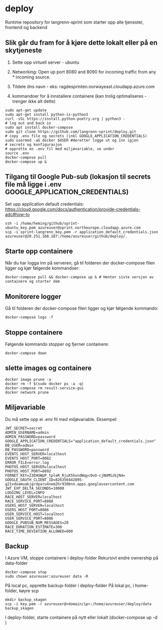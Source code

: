 # deploy

Runtime repository for langrenn-sprint som starter opp alle tjenester, frontend og backend

## Slik går du fram for å kjøre dette lokalt eller på en skytjeneste

1. Sette opp virtuell server - ubuntu
2. Networking: Open up port 8080 and 8090 for incoming traffic from any * incoming source.
3. Tildele dns navn - eks: ragdesprinten.norwayeast.cloudapp.azure.com

4. kommandoer for å innstallere containere (kan trolig optimaliseres - trenger ikke alt dette)

```Shell
sudo apt-get update
sudo apt-get install python-is-python3
curl -sSL https://install.python-poetry.org | python3 -
# log out and back in
sudo apt install docker-compose
sudo git clone https://github.com/langrenn-sprint/deploy.git
# copy .env file og secrets (inkl GOOGLE_APPLICATION_CREDENTIALS)
sudo usermod -aG docker $USER #deretter logge ut og inn igjen
# secrets og konfigurasjon
# opprette en .env fil med miljøvariable, se under
source .env
docker-compose pull
docker-compose up &
```

## Tilgang til Google Pub-sub (lokasjon til secrets file må ligge i .env GOOGLE_APPLICATION_CREDENTIALS)

Set upp application default credentials: <https://cloud.google.com/docs/authentication/provide-credentials-adc#how-to>

```Shell kommandoer hvis du skal laste filen opp på en Azure virtuell server
ssh -i /home/heming/github/sprint-ubuntu_key.pem azureuser@sprint.northeurope.cloudapp.azure.com
scp -i sprint-langrenn_key.pem -r application_default_credentials.json azureuser@20.251.168.187:/home/azureuser/github/deploy/.
```

## Starte opp containere

Når du har logga inn på serveren, gå til folderen der docker-compose filen ligger og kjør følgende kommandoer:

```Shell
docker-compose pull && docker-compose up & # Henter siste versjon av containere og starter dem
```

## Monitorere logger

Gå til folderen der docker-compose filen ligger og kjør følgende kommando:

```Shell
docker-compose logs -f
```

## Stoppe containere

Følgende kommando stopper og fjerner containere:

```Shell
docker-compose down
```

## slette images og containere

```Shell
docker image prune -a
docker rm -f $(sudo docker ps -a -q)
docker-compose rm result-service-gui
docker network prune
```

## Miljøvariable

Du må sette opp ei .env fil med miljøvariable. Eksempel:

```Shell
JWT_SECRET=secret
ADMIN_USERNAME=admin
ADMIN_PASSWORD=password
GOOGLE_APPLICATION_CREDENTIALS="application_default_credentials.json"
DB_USER=admin
DB_PASSWORD=password
EVENTS_HOST_SERVER=localhost
EVENTS_HOST_PORT=8082
ERROR_FILE=error.log
PHOTOS_HOST_SERVER=localhost
PHOTOS_HOST_PORT=8092
FERNET_KEY=23EHUWpP_tpleR_RjuX5hxndWqyc0vO-cjNUMSzbjN4=
GOOGLE_OAUTH_CLIENT_ID=826356442895-g21vdoamuakjgrdparu4nem2hr930bnn.apps.googleusercontent.com
JWT_EXP_DELTA_SECONDS=10000
LOGGING_LEVEL=INFO
RACE_HOST_SERVER=localhost
RACE_SERVICE_PORT=8088
USERS_HOST_SERVER=localhost
USERS_HOST_PORT=8086
USER_SERVICE_HOST=localhost
USER_SERVICE_PORT=8086
GOOGLE_PUBSUB_NUM_MESSAGES=20
RACE_DURATION_ESTIMATE=300
RACE_TIME_DEVIATION_ALLOWED=600
```

## Backup

I Azure VM, stoppe containere i deploy-folder
Rekursivt endre ownership på data-folder

```Shell
docker-compose stop
sudo chown azureuser:azureuser data -R
```

På local pc, opprette backup-folder i deploy-folder
På lokal pc, i home-folder, køyre scp

```Shell
mkdir backup_skagen
scp -i key.pem -r azureuser@<domain/ip>:/home/azureuser/deploy/data backup_skagen
```

I deploy-folder, starte containere på nytt eller lokalt (docker-compose up -d )
